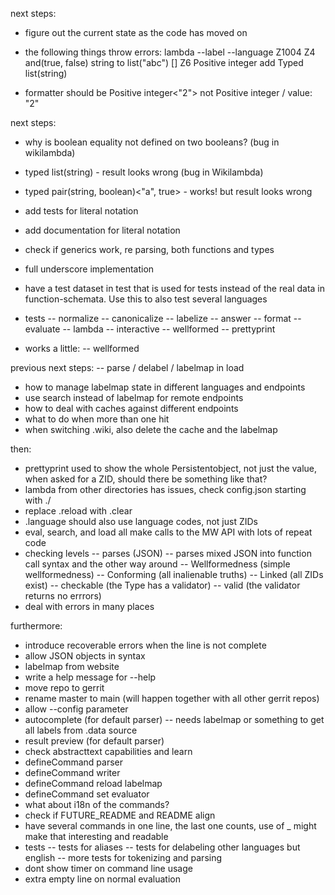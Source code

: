 next steps:
- figure out the current state as the code has moved on
- the following things throw errors:
lambda --label --language Z1004 Z4
  and(true, false)
  string to list("abc")
  []
  Z6
  Positive integer
  add
  Typed list(string)

- formatter should be Positive integer<"2"> not Positive integer / value: "2"

next steps:
- why is boolean equality not defined on two booleans? (bug in wikilambda)
- typed list(string) - result looks wrong (bug in Wikilambda)
- typed pair(string, boolean)<"a", true> - works! but result looks wrong
- add tests for literal notation
- add documentation for literal notation
- check if generics work, re parsing, both functions and types
- full underscore implementation
- have a test dataset in test that is used for tests instead of the real
  data in function-schemata. Use this to also test several languages

- tests
-- normalize
-- canonicalize
-- labelize
-- answer
-- format
-- evaluate
-- lambda
-- interactive
-- wellformed
-- prettyprint

- works a little:
-- wellformed

previous next steps:
-- parse / delabel / labelmap in load
- how to manage labelmap state in different languages and endpoints
- use search instead of labelmap for remote endpoints
- how to deal with caches against different endpoints
- what to do when more than one hit
- when switching .wiki, also delete the cache and the labelmap

then:
- prettyprint used to show the whole Persistentobject, not just the value,
  when asked for a ZID, should there be something like that?
- lambda from other directories has issues, check config.json starting with ./
- replace .reload with .clear
- .language should also use language codes, not just ZIDs
- eval, search, and load all make calls to the MW API with lots of repeat code
- checking levels
-- parses (JSON)
-- parses mixed JSON into function call syntax and the other way around
-- Wellformedness (simple wellformedness)
-- Conforming (all inalienable truths)
-- Linked (all ZIDs exist)
-- checkable (the Type has a validator)
-- valid (the validator returns no errrors)
- deal with errors in many places

furthermore:
- introduce recoverable errors when the line is not complete
- allow JSON objects in syntax
- labelmap from website
- write a help message for --help
- move repo to gerrit
- rename master to main (will happen together with all other gerrit repos)
- allow --config parameter
- autocomplete (for default parser)
-- needs labelmap or something to get all labels from .data source
- result preview (for default parser)
- check abstracttext capabilities and learn
- defineCommand parser
- defineCommand writer
- defineCommand reload labelmap
- defineCommand set evaluator
- what about i18n of the commands?
- check if FUTURE_README and README align
- have several commands in one line, the last one counts,
  use of _ might make that interesting and readable
- tests
-- tests for aliases
-- tests for delabeling other languages but english
-- more tests for tokenizing and parsing
- dont show timer on command line usage
- extra empty line on normal evaluation
